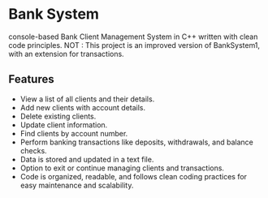 # Bank System
console-based Bank Client Management System in C++ written with clean code principles. 
NOT : This project is an improved version of BankSystem1, with an extension for transactions.

## Features
  - View a list of all clients and their details.
  - Add new clients with account details.
  - Delete existing clients.
  - Update client information.
  - Find clients by account number.
  - Perform banking transactions like deposits, withdrawals, and balance checks.
  - Data is stored and updated in a text file.
  - Option to exit or continue managing clients and transactions.
  - Code is organized, readable, and follows clean coding practices for easy maintenance and scalability.
